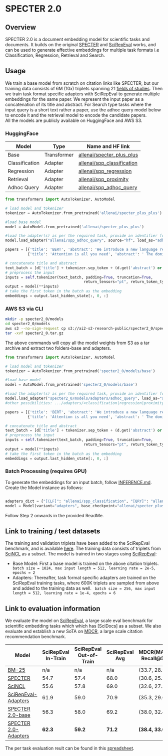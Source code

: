 # SPECTER 2.0

## Overview
SPECTER 2.0 is a document embedding model for scientific tasks and documents. It builds on the original [SPECTER](https://github.com/allenai/specter) and [SciRepEval](https://github.com/allenai/scirepeval) works, and can be used to generate effective embeddings for multiple task formats i.e Classification, Regression, Retrieval and Search. 

## Usage
We train a base model from scratch on citation links like SPECTER, but our training data consists of 6M (10x) triplets spanning 21 [fields of studies](https://api.semanticscholar.org/CorpusID:256194545). 
Then we train task format specific adapters with SciRepEval to generate multiple embeddings for the same paper.
We represent the input paper as a concatenation of its title and abstract.
For Search type tasks where the input query is a short text rather a paper, use the adhoc query model below to encode it and the retrieval model to encode the candidate papers.  
All the models are publicly available on HuggingFace and AWS S3.

### HuggingFace
|Model|Type|Name and HF link|
|--|--|--|
|Base|Transformer|[allenai/specter_plus_plus](https://huggingface.co/allenai/specter_plus_plus)|
|Classification|Adapter|[allenai/spp_classification](https://huggingface.co/allenai/spp_classification)|
|Regression|Adapter|[allenai/spp_regression](https://huggingface.co/allenai/spp_regression)|
|Retrieval|Adapter|[allenai/spp_proximity](https://huggingface.co/allenai/spp_proximity)|
|Adhoc Query|Adapter|[allenai/spp_adhoc_query](https://huggingface.co/allenai/spp_adhoc_query)|

```python
from transformers import AutoTokenizer, AutoModel

# load model and tokenizer
tokenizer = AutoTokenizer.from_pretrained('allenai/specter_plus_plus')

#load base model
model = AutoModel.from_pretrained('allenai/specter_plus_plus')

#load the adapter(s) as per the required task, provide an identifier for the adapter in load_as argument and activate it
model.load_adapter("allenai/spp_adhoc_query", source="hf", load_as="adhoc_query", set_active=True)

papers = [{'title': 'BERT', 'abstract': 'We introduce a new language representation model called BERT'},
          {'title': 'Attention is all you need', 'abstract': ' The dominant sequence transduction models are based on complex recurrent or convolutional neural networks'}]

# concatenate title and abstract
text_batch = [d['title'] + tokenizer.sep_token + (d.get('abstract') or '') for d in papers]
# preprocess the input
inputs = self.tokenizer(text_batch, padding=True, truncation=True,
                                   return_tensors="pt", return_token_type_ids=False, max_length=512)
output = model(**inputs)
# take the first token in the batch as the embedding
embeddings = output.last_hidden_state[:, 0, :]
```

### AWS S3 via CLI
```bash
mkdir -p specter2_0/models
cd specter2_0/models
aws s3 --no-sign-request cp s3://ai2-s2-research-public/specter2_0/specter2_0.tar.gz .
tar -xvf specter2_0.tar.gz
```
The above commands will copy all the model weights from S3 as a tar archive and extract two folders-base and adapters.

```python
from transformers import AutoTokenizer, AutoModel

# load model and tokenizer
tokenizer = AutoTokenizer.from_pretrained('specter2_0/models/base')

#load base model
model = AutoModel.from_pretrained('specter2_0/models/base')

#load the adapter(s) as per the required task, provide an identifier for the adapter in load_as argument and activate it
model.load_adapter("specter2_0/models/adapters/adhoc_query", load_as="adhoc_query", set_active=True) 
#other possibilities: .../adapters/<classification|regression|proximity>

papers = [{'title': 'BERT', 'abstract': 'We introduce a new language representation model called BERT'},
          {'title': 'Attention is all you need', 'abstract': ' The dominant sequence transduction models are based on complex recurrent or convolutional neural networks'}]

# concatenate title and abstract
text_batch = [d['title'] + tokenizer.sep_token + (d.get('abstract') or '') for d in papers]
# preprocess the input
inputs = self.tokenizer(text_batch, padding=True, truncation=True,
                                   return_tensors="pt", return_token_type_ids=False, max_length=512)
output = model(**inputs)
# take the first token in the batch as the embedding
embeddings = output.last_hidden_state[:, 0, :]
```

### Batch Processing (requires GPU)
To generate the embeddings for an input batch, follow [INFERENCE.md](https://github.com/allenai/scirepeval/blob/main/evaluation/INFERENCE.md).
Create the Model instance as follows:
```python

adapters_dict = {"[CLF]": "allenai/spp_classification", "[QRY]": "allenai/spp_adhoc_query", "[RGN]": "allenai/spp_regression", "[PRX]": "allenai/spp_proximity"}
model = Model(variant="adapters", base_checkpoint="allenai/specter_plus_plus", adapters_load_from=adapters_dict, all_tasks=["[CLF]", "[QRY]", "[RGN]", "[PRX]"])
```
Follow Step 2 onwards in the provided ReadMe.

## Link to training / test datasets

The training and validation triplets have been added to the SciRepEval benchmark, and is available [here](https://huggingface.co/datasets/allenai/scirepeval/viewer/cite_prediction_new/evaluation).
The training data consists of triplets from [SciNCL](https://github.com/malteos/scincl) as a subset.
The model is trained in two stages using [SciRepEval](https://github.com/allenai/scirepeval/blob/main/training/TRAINING.md):
- Base Model: First a base model is trained on the above citation triplets.
``` batch size = 1024, max input length = 512, learning rate = 2e-5, epochs = 2```
- Adapters: Thereafter, task format specific adapters are trained on the SciRepEval training tasks, where 600K triplets are sampled from above and added to the training data as well.
``` batch size = 256, max input length = 512, learning rate = 1e-4, epochs = 6```


## Link to evaluation information
We evaluate the model on [SciRepEval](https://github.com/allenai/scirepeval), a large scale eval benchmark for scientific embedding tasks which which has [SciDocs] as a subset.
We also evaluate and establish a new SoTA on [MDCR](https://github.com/zoranmedic/mdcr), a large scale citation recommendation benchmark.

|Model|SciRepEval In-Train|SciRepEval Out-of-Train|SciRepEval Avg|MDCR(MAP, Recall@5)|
|--|--|--|--|--|
|[BM-25](https://api.semanticscholar.org/CorpusID:252199740)|n/a|n/a|n/a|(33.7, 28.5)|
|[SPECTER](https://huggingface.co/allenai/specter)|54.7|57.4|68.0|(30.6, 25.5)|
|[SciNCL](https://huggingface.co/malteos/scincl)|55.6|57.8|69.0|(32.6, 27.3)|
|[SciRepEval-Adapters](https://huggingface.co/models?search=scirepeval)|61.9|59.0|70.9|(35.3, 29.6)|
|[SPECTER 2.0-base](https://huggingface.co/allenai/specter_plus_plus)|56.3|58.0|69.2|(38.0, 32.4)|
|[SPECTER 2.0-Adapters](https://huggingface.co/models?search=allen/spp)|**62.3**|**59.2**|**71.2**|**(38.4, 33.0)**|

The per task evaluation reult can be found in this [spreadsheet](https://docs.google.com/spreadsheets/d/1JMq-jR4M8KU119cvglUDmMwwzd60Z3vyvn3VqhPn9EY/edit?pli=1#gid=1223599722).



